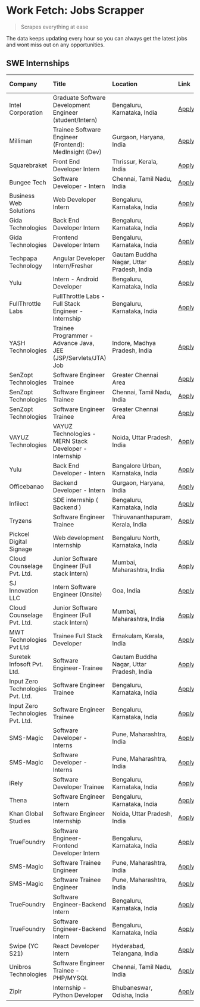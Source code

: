 # Work Fetch: Jobs Scrapper
> Scrapes everything at ease

The data keeps updating every hour so you can always get the latest jobs and wont miss out on any opportunities.

## SWE Internships
<!--START_SECTION:workfetch-->
| Company                           | Title                                                         | Location                                  | Link                                                                                                                                                                                                                                                                            | Date Posted   |
|:----------------------------------|:--------------------------------------------------------------|:------------------------------------------|:--------------------------------------------------------------------------------------------------------------------------------------------------------------------------------------------------------------------------------------------------------------------------------|:--------------|
| Intel Corporation                 | Graduate Software Development Engineer (student/Intern)       | Bengaluru, Karnataka, India               | [Apply](https://in.linkedin.com/jobs/view/graduate-software-development-engineer-student-intern-at-intel-corporation-3844158226?position=53&pageNum=0&refId=0YKbC%2F6slbsAoOp74tfXOA%3D%3D&trackingId=1w6Y6lk4WMoMn292N9E5bA%3D%3D&trk=public_jobs_jserp-result_search-card)    | 2024-03-02    |
| Milliman                          | Trainee Software Engineer (Frontend): MedInsight (Dev)        | Gurgaon, Haryana, India                   | [Apply](https://in.linkedin.com/jobs/view/trainee-software-engineer-frontend-medinsight-dev-at-milliman-3792874280?position=10&pageNum=0&refId=0YKbC%2F6slbsAoOp74tfXOA%3D%3D&trackingId=p5sYqhGb4HAlq0lxCx04uA%3D%3D&trk=public_jobs_jserp-result_search-card)                 | 2024-03-01    |
| Squarebraket                      | Front End Developer Intern                                    | Thrissur, Kerala, India                   | [Apply](https://in.linkedin.com/jobs/view/front-end-developer-intern-at-squarebraket-3838541191?position=17&pageNum=0&refId=0YKbC%2F6slbsAoOp74tfXOA%3D%3D&trackingId=QIZJXGsBUGMlh7ESE6OJlA%3D%3D&trk=public_jobs_jserp-result_search-card)                                    | 2024-02-29    |
| Bungee Tech                       | Software Developer - Intern                                   | Chennai, Tamil Nadu, India                | [Apply](https://in.linkedin.com/jobs/view/software-developer-intern-at-bungee-tech-3842220746?position=57&pageNum=0&refId=0YKbC%2F6slbsAoOp74tfXOA%3D%3D&trackingId=BElm36vXNZ6RfIYL67AUMQ%3D%3D&trk=public_jobs_jserp-result_search-card)                                      | 2024-02-28    |
| Business Web Solutions            | Web Developer Intern                                          | Bengaluru, Karnataka, India               | [Apply](https://in.linkedin.com/jobs/view/web-developer-intern-at-business-web-solutions-3839906144?position=21&pageNum=0&refId=0YKbC%2F6slbsAoOp74tfXOA%3D%3D&trackingId=v9E9yR0dRtaNW8f9KPGJfQ%3D%3D&trk=public_jobs_jserp-result_search-card)                                | 2024-02-26    |
| Gida Technologies                 | Back End Developer Intern                                     | Bengaluru, Karnataka, India               | [Apply](https://in.linkedin.com/jobs/view/back-end-developer-intern-at-gida-technologies-3836849295?position=56&pageNum=0&refId=0YKbC%2F6slbsAoOp74tfXOA%3D%3D&trackingId=MEIZ0weo3r1VZ4jxP5bMAA%3D%3D&trk=public_jobs_jserp-result_search-card)                                | 2024-02-23    |
| Gida Technologies                 | Frontend Developer Intern                                     | Bengaluru, Karnataka, India               | [Apply](https://in.linkedin.com/jobs/view/frontend-developer-intern-at-gida-technologies-3836040945?position=16&pageNum=0&refId=0YKbC%2F6slbsAoOp74tfXOA%3D%3D&trackingId=qBjjDZM3jpynos6wGiP%2F%2FQ%3D%3D&trk=public_jobs_jserp-result_search-card)                            | 2024-02-21    |
| Techpapa Technology               | Angular Developer Intern/Fresher                              | Gautam Buddha Nagar, Uttar Pradesh, India | [Apply](https://in.linkedin.com/jobs/view/angular-developer-intern-fresher-at-techpapa-technology-3834305862?position=50&pageNum=0&refId=0YKbC%2F6slbsAoOp74tfXOA%3D%3D&trackingId=wRgc0Wcg51DCwKnn07pffg%3D%3D&trk=public_jobs_jserp-result_search-card)                       | 2024-02-20    |
| Yulu                              | Intern - Android Developer                                    | Bengaluru, Karnataka, India               | [Apply](https://in.linkedin.com/jobs/view/intern-android-developer-at-yulu-3834459982?position=51&pageNum=0&refId=0YKbC%2F6slbsAoOp74tfXOA%3D%3D&trackingId=EF5f%2Ff8Nw1%2FJjBf3hpDxWg%3D%3D&trk=public_jobs_jserp-result_search-card)                                          | 2024-02-19    |
| FullThrottle Labs                 | FullThrottle Labs - Full Stack Engineer - Internship          | Bengaluru, Karnataka, India               | [Apply](https://in.linkedin.com/jobs/view/fullthrottle-labs-full-stack-engineer-internship-at-fullthrottle-labs-3829636016?position=49&pageNum=0&refId=0YKbC%2F6slbsAoOp74tfXOA%3D%3D&trackingId=YnwyrPHdbT4U%2FSnERrnv9w%3D%3D&trk=public_jobs_jserp-result_search-card)       | 2024-02-17    |
| YASH Technologies                 | Trainee Programmer - Advance Java, JEE (JSP/Servlets/JTA) Job | Indore, Madhya Pradesh, India             | [Apply](https://in.linkedin.com/jobs/view/trainee-programmer-advance-java-jee-jsp-servlets-jta-job-at-yash-technologies-3811759183?position=14&pageNum=0&refId=0YKbC%2F6slbsAoOp74tfXOA%3D%3D&trackingId=5e8WYamtwzcCyvhseW2rtQ%3D%3D&trk=public_jobs_jserp-result_search-card) | 2024-02-13    |
| SenZopt Technologies              | Software Engineer Trainee                                     | Greater Chennai Area                      | [Apply](https://in.linkedin.com/jobs/view/software-engineer-trainee-at-senzopt-technologies-3827688781?position=33&pageNum=0&refId=0YKbC%2F6slbsAoOp74tfXOA%3D%3D&trackingId=UN%2Fg7MX9kJFZ%2FguRbO%2BnOg%3D%3D&trk=public_jobs_jserp-result_search-card)                       | 2024-02-12    |
| SenZopt Technologies              | Software Engineer Trainee                                     | Chennai, Tamil Nadu, India                | [Apply](https://in.linkedin.com/jobs/view/software-engineer-trainee-at-senzopt-technologies-3827686880?position=45&pageNum=0&refId=0YKbC%2F6slbsAoOp74tfXOA%3D%3D&trackingId=1a8o9Z4jIkykVqFpNb%2FKRQ%3D%3D&trk=public_jobs_jserp-result_search-card)                           | 2024-02-12    |
| SenZopt Technologies              | Software Engineer Trainee                                     | Greater Chennai Area                      | [Apply](https://in.linkedin.com/jobs/view/software-engineer-trainee-at-senzopt-technologies-3827688781?position=8&pageNum=2&refId=0uFbWx2IA9D6YzZ7qTUDLg%3D%3D&trackingId=COpyx3iHpIqfgOfcFdWC6w%3D%3D&trk=public_jobs_jserp-result_search-card)                                | 2024-02-12    |
| VAYUZ Technologies                | VAYUZ Technologies - MERN Stack Developer - Internship        | Noida, Uttar Pradesh, India               | [Apply](https://in.linkedin.com/jobs/view/vayuz-technologies-mern-stack-developer-internship-at-vayuz-technologies-3822619356?position=52&pageNum=0&refId=0YKbC%2F6slbsAoOp74tfXOA%3D%3D&trackingId=hpaEar2CNJx8VrschDOZjA%3D%3D&trk=public_jobs_jserp-result_search-card)      | 2024-02-10    |
| Yulu                              | Back End Developer - Intern                                   | Bangalore Urban, Karnataka, India         | [Apply](https://in.linkedin.com/jobs/view/back-end-developer-intern-at-yulu-3821682220?position=6&pageNum=0&refId=0YKbC%2F6slbsAoOp74tfXOA%3D%3D&trackingId=tMoIPbUkbxzzkO0W8JBuWw%3D%3D&trk=public_jobs_jserp-result_search-card)                                              | 2024-02-04    |
| Officebanao                       | Backend Developer - Intern                                    | Gurgaon, Haryana, India                   | [Apply](https://in.linkedin.com/jobs/view/backend-developer-intern-at-officebanao-3814263731?position=24&pageNum=0&refId=0YKbC%2F6slbsAoOp74tfXOA%3D%3D&trackingId=DKNDjD7%2BN3N0CHJQMxh5pA%3D%3D&trk=public_jobs_jserp-result_search-card)                                     | 2024-01-31    |
| Infilect                          | SDE internship ( Backend )                                    | Bengaluru, Karnataka, India               | [Apply](https://in.linkedin.com/jobs/view/sde-internship-backend-at-infilect-3815120558?position=25&pageNum=0&refId=0YKbC%2F6slbsAoOp74tfXOA%3D%3D&trackingId=OYCkhafZieGHzj3RRr5kAw%3D%3D&trk=public_jobs_jserp-result_search-card)                                            | 2024-01-25    |
| Tryzens                           | Software Engineer Trainee                                     | Thiruvananthapuram, Kerala, India         | [Apply](https://in.linkedin.com/jobs/view/software-engineer-trainee-at-tryzens-3809363491?position=36&pageNum=0&refId=0YKbC%2F6slbsAoOp74tfXOA%3D%3D&trackingId=BEbFPvUaqycmNZT41vKz7w%3D%3D&trk=public_jobs_jserp-result_search-card)                                          | 2024-01-18    |
| Pickcel Digital Signage           | Web development Internship                                    | Bengaluru North, Karnataka, India         | [Apply](https://in.linkedin.com/jobs/view/web-development-internship-at-pickcel-digital-signage-3826062393?position=60&pageNum=0&refId=0YKbC%2F6slbsAoOp74tfXOA%3D%3D&trackingId=xqiX6z7b78E2R%2BArsYuAXA%3D%3D&trk=public_jobs_jserp-result_search-card)                       | 2024-01-15    |
| Cloud Counselage Pvt. Ltd.        | Junior Software Engineer (Full stack Intern)                  | Mumbai, Maharashtra, India                | [Apply](https://in.linkedin.com/jobs/view/junior-software-engineer-full-stack-intern-at-cloud-counselage-pvt-ltd-3803132814?position=26&pageNum=0&refId=0YKbC%2F6slbsAoOp74tfXOA%3D%3D&trackingId=Dn2WwFGAGcWPncfv7lrHgQ%3D%3D&trk=public_jobs_jserp-result_search-card)        | 2024-01-11    |
| SJ Innovation LLC                 | Intern Software Engineer (Onsite)                             | Goa, India                                | [Apply](https://in.linkedin.com/jobs/view/intern-software-engineer-onsite-at-sj-innovation-llc-3799959011?position=40&pageNum=0&refId=0YKbC%2F6slbsAoOp74tfXOA%3D%3D&trackingId=5yIAsiJIdzlJdRr5oy0cdQ%3D%3D&trk=public_jobs_jserp-result_search-card)                          | 2024-01-11    |
| Cloud Counselage Pvt. Ltd.        | Junior Software Engineer (Full stack Intern)                  | Mumbai, Maharashtra, India                | [Apply](https://in.linkedin.com/jobs/view/junior-software-engineer-full-stack-intern-at-cloud-counselage-pvt-ltd-3803132814?position=1&pageNum=2&refId=0uFbWx2IA9D6YzZ7qTUDLg%3D%3D&trackingId=tHoDXvrq3TXqKDlvjCuBeg%3D%3D&trk=public_jobs_jserp-result_search-card)           | 2024-01-11    |
| MWT Technologies Pvt Ltd          | Trainee Full Stack Developer                                  | Ernakulam, Kerala, India                  | [Apply](https://in.linkedin.com/jobs/view/trainee-full-stack-developer-at-mwt-technologies-pvt-ltd-3800921715?position=4&pageNum=0&refId=0YKbC%2F6slbsAoOp74tfXOA%3D%3D&trackingId=PPo1WxRH0m5K94SOR906yQ%3D%3D&trk=public_jobs_jserp-result_search-card)                       | 2024-01-09    |
| Suretek Infosoft Pvt. Ltd.        | Software Engineer-Trainee                                     | Gautam Buddha Nagar, Uttar Pradesh, India | [Apply](https://in.linkedin.com/jobs/view/software-engineer-trainee-at-suretek-infosoft-pvt-ltd-3800934643?position=18&pageNum=0&refId=0YKbC%2F6slbsAoOp74tfXOA%3D%3D&trackingId=nxun3q6JsaHs5HsHC0Y1Rg%3D%3D&trk=public_jobs_jserp-result_search-card)                         | 2024-01-09    |
| Input Zero Technologies Pvt. Ltd. | Software Engineer Trainee                                     | Bengaluru, Karnataka, India               | [Apply](https://in.linkedin.com/jobs/view/software-engineer-trainee-at-input-zero-technologies-pvt-ltd-3800927643?position=32&pageNum=0&refId=0YKbC%2F6slbsAoOp74tfXOA%3D%3D&trackingId=AxqOt7Qmj5LFUqCesMaZjg%3D%3D&trk=public_jobs_jserp-result_search-card)                  | 2024-01-09    |
| Input Zero Technologies Pvt. Ltd. | Software Engineer Trainee                                     | Bengaluru, Karnataka, India               | [Apply](https://in.linkedin.com/jobs/view/software-engineer-trainee-at-input-zero-technologies-pvt-ltd-3800927643?position=7&pageNum=2&refId=0uFbWx2IA9D6YzZ7qTUDLg%3D%3D&trackingId=m8cvWlfuwoJK2kvbCqZrsQ%3D%3D&trk=public_jobs_jserp-result_search-card)                     | 2024-01-09    |
| SMS-Magic                         | Software Developer -Interns                                   | Pune, Maharashtra, India                  | [Apply](https://in.linkedin.com/jobs/view/software-developer-interns-at-sms-magic-3799485343?position=34&pageNum=0&refId=0YKbC%2F6slbsAoOp74tfXOA%3D%3D&trackingId=6hUncKb6cuDaFezYSa%2B14Q%3D%3D&trk=public_jobs_jserp-result_search-card)                                     | 2024-01-05    |
| SMS-Magic                         | Software Developer -Interns                                   | Pune, Maharashtra, India                  | [Apply](https://in.linkedin.com/jobs/view/software-developer-interns-at-sms-magic-3799485343?position=9&pageNum=2&refId=0uFbWx2IA9D6YzZ7qTUDLg%3D%3D&trackingId=ZFYzNFXXUAsPTcwQcV2zEA%3D%3D&trk=public_jobs_jserp-result_search-card)                                          | 2024-01-05    |
| iRely                             | Software Developer Trainee                                    | Bengaluru, Karnataka, India               | [Apply](https://in.linkedin.com/jobs/view/software-developer-trainee-at-irely-3801577534?position=9&pageNum=0&refId=0YKbC%2F6slbsAoOp74tfXOA%3D%3D&trackingId=TA6AMpemaAmPbmZEHaFDng%3D%3D&trk=public_jobs_jserp-result_search-card)                                            | 2023-12-22    |
| Thena                             | Software Engineer Intern                                      | Bengaluru, Karnataka, India               | [Apply](https://in.linkedin.com/jobs/view/software-engineer-intern-at-thena-3778731751?position=12&pageNum=0&refId=0YKbC%2F6slbsAoOp74tfXOA%3D%3D&trackingId=gFrkg9iNxg%2BQ6hEo%2B%2BH6mQ%3D%3D&trk=public_jobs_jserp-result_search-card)                                       | 2023-12-05    |
| Khan Global Studies               | Software Engineer Internship                                  | Noida, Uttar Pradesh, India               | [Apply](https://in.linkedin.com/jobs/view/software-engineer-internship-at-khan-global-studies-3766942197?position=47&pageNum=0&refId=0YKbC%2F6slbsAoOp74tfXOA%3D%3D&trackingId=cDaqY7Qo2ocL44eoMkMlZA%3D%3D&trk=public_jobs_jserp-result_search-card)                           | 2023-11-27    |
| TrueFoundry                       | Software Engineer- Frontend Developer Intern                  | Bengaluru, Karnataka, India               | [Apply](https://in.linkedin.com/jobs/view/software-engineer-frontend-developer-intern-at-truefoundry-3790095058?position=11&pageNum=0&refId=0YKbC%2F6slbsAoOp74tfXOA%3D%3D&trackingId=DKMiD8V0UKXTs6467%2Fkwmg%3D%3D&trk=public_jobs_jserp-result_search-card)                  | 2023-11-24    |
| SMS-Magic                         | Software Trainee Engineer                                     | Pune, Maharashtra, India                  | [Apply](https://in.linkedin.com/jobs/view/software-trainee-engineer-at-sms-magic-3761409781?position=27&pageNum=0&refId=0YKbC%2F6slbsAoOp74tfXOA%3D%3D&trackingId=ayT4MXZMi9bUCzUn0c9PTA%3D%3D&trk=public_jobs_jserp-result_search-card)                                        | 2023-11-16    |
| SMS-Magic                         | Software Trainee Engineer                                     | Pune, Maharashtra, India                  | [Apply](https://in.linkedin.com/jobs/view/software-trainee-engineer-at-sms-magic-3761409781?position=2&pageNum=2&refId=0uFbWx2IA9D6YzZ7qTUDLg%3D%3D&trackingId=r%2BYtLfMuFN0SVzr2B%2BgEcg%3D%3D&trk=public_jobs_jserp-result_search-card)                                       | 2023-11-16    |
| TrueFoundry                       | Software Engineer-Backend Intern                              | Bengaluru, Karnataka, India               | [Apply](https://in.linkedin.com/jobs/view/software-engineer-backend-intern-at-truefoundry-3779508170?position=31&pageNum=0&refId=0YKbC%2F6slbsAoOp74tfXOA%3D%3D&trackingId=AmPQfI6Rdv2kCoFY3COeaQ%3D%3D&trk=public_jobs_jserp-result_search-card)                               | 2023-11-10    |
| TrueFoundry                       | Software Engineer-Backend Intern                              | Bengaluru, Karnataka, India               | [Apply](https://in.linkedin.com/jobs/view/software-engineer-backend-intern-at-truefoundry-3779508170?position=6&pageNum=2&refId=0uFbWx2IA9D6YzZ7qTUDLg%3D%3D&trackingId=l%2F%2BiNnd3%2BpNalGT1YgFY2A%3D%3D&trk=public_jobs_jserp-result_search-card)                            | 2023-11-10    |
| Swipe (YC S21)                    | React Developer Intern                                        | Hyderabad, Telangana, India               | [Apply](https://in.linkedin.com/jobs/view/react-developer-intern-at-swipe-yc-s21-3737600089?position=13&pageNum=0&refId=0YKbC%2F6slbsAoOp74tfXOA%3D%3D&trackingId=UwOWpM3IRCecfYhB%2F%2FWV1w%3D%3D&trk=public_jobs_jserp-result_search-card)                                    | 2023-10-13    |
| Unibros Technologies              | Software Engineer Trainee - PHP/MYSQL                         | Chennai, Tamil Nadu, India                | [Apply](https://in.linkedin.com/jobs/view/software-engineer-trainee-php-mysql-at-unibros-technologies-3656599241?position=37&pageNum=0&refId=0YKbC%2F6slbsAoOp74tfXOA%3D%3D&trackingId=Tznqw%2FwhSIG0DAThlv678Q%3D%3D&trk=public_jobs_jserp-result_search-card)                 | 2023-06-12    |
| Ziplr                             | Internship - Python Developer                                 | Bhubaneswar, Odisha, India                | [Apply](https://in.linkedin.com/jobs/view/internship-python-developer-at-ziplr-3645677592?position=59&pageNum=0&refId=0YKbC%2F6slbsAoOp74tfXOA%3D%3D&trackingId=kur6kn2WY5nurKJh57wQJg%3D%3D&trk=public_jobs_jserp-result_search-card)                                          | 2023-06-02    |
<!--END_SECTION:workfetch-->
